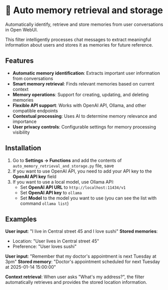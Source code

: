 # 🧠 Auto memory retrieval and storage

Automatically identify, retrieve and store memories from user conversations in Open WebUI.

This filter intelligently processes chat messages to extract meaningful information about users and stores it as memories for future reference.

## Features

- **Automatic memory identification**: Extracts important user information from conversations
- **Smart memory retrieval**: Finds relevant memories based on current context
- **Memory operations**: Support for creating, updating, and deleting memories
- **Flexible API support**: Works with OpenAI API, Ollama, and other compatible endpoints
- **Contextual processing**: Uses AI to determine memory relevance and importance
- **User privacy controls**: Configurable settings for memory processing visibility

## Installation

1. Go to **Settings → Functions** and add the contents of `auto_memory_retrieval_and_storage.py` file, save
2. If you want to use OpenAI API, you need to add your API key to the **OpenAI API key** field
3. If you want to use a local model, use Ollama API:
    - Set **OpenAI API URL** to `http://localhost:11434/v1`
    - Set **OpenAI API key** to `ollama`
    - Set **Model** to the model you want to use (you can see the list with command `ollama list`)

## Examples

**User input**: "I live in Central street 45 and I love sushi"
**Stored memories**:
- Location: "User lives in Central street 45"
- Preference: "User loves sushi"

**User input**: "Remember that my doctor's appointment is next Tuesday at 3pm" 
**Stored memory**: "Doctor's appointment scheduled for next Tuesday at 2025-01-14 15:00:00"

**Context retrieval**: When user asks "What's my address?", the filter automatically retrieves and provides the stored location information.
